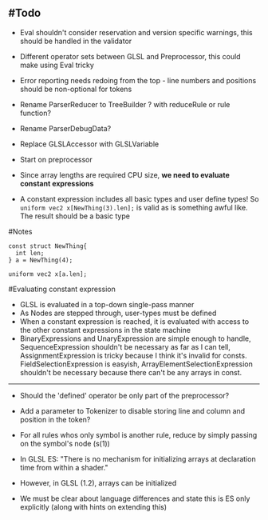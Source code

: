 #Todo
------
- Eval shouldn't consider reservation and version specific warnings, this should be handled in the validator
- Different operator sets between GLSL and Preprocessor, this could make using Eval tricky
- Error reporting needs redoing from the top - line numbers and positions should be non-optional for tokens
- Rename ParserReducer to TreeBuilder ? with reduceRule or rule function?
- Rename ParserDebugData?
- Replace GLSLAccessor with GLSLVariable
- Start on preprocessor
- Since array lengths are required CPU size, **we need to evaluate constant expressions**

- A constant expression includes all basic types and user define types! So ```uniform vec2 x[NewThing(3).len];``` is valid as is something awful like. The result should be a basic type


#Notes
````
const struct NewThing{
  int len; 
} a = NewThing(4);

uniform vec2 x[a.len];
````
#Evaluating constant expression
- GLSL is evaluated in a top-down single-pass manner
- As Nodes are stepped through, user-types must be defined
- When a constant expression is reached, it is evaluated with access to the other constant expressions in the state machine
- BinaryExpressions and UnaryExpression are simple enough to handle, SequenceExpression shouldn't be necessary as far as I can tell, AssignmentExpression is tricky because I think it's invalid for consts. FieldSelectionExpression is easyish, ArrayElementSelectionExpression shouldn't be necessary because there can't be any arrays in const. 
----

- Should the 'defined' operator be only part of the preprocessor?
- Add a parameter to Tokenizer to disable storing line and column and position in the token?

- For all rules whos only symbol is another rule, reduce by simply passing on the symbol's node (s(1))

- In GLSL ES: "There is no mechanism for initializing arrays at declaration time from within a shader."
- However, in GLSL (1.2), arrays can be initialized
- We must be clear about language differences and state this is ES only explicitly (along with hints on extending this)
